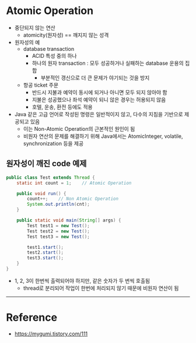 # Atomic Operation

- 중단되지 않는 연산
  - atomicity(원자성) == 깨지지 않는 성격
- 원자성의 예
  - database transaction
    - ACID 특성 중의 하나
    - 하나의 원자 transaction : 모두 성공하거나 실패하는 database 운용의 집합
      - 부분적인 갱신으로 더 큰 문제가 야기되는 것을 방지
  - 항공 ticket 주문
    - 반드시 지불과 예약이 동시에 되거나 아니면 모두 되지 않아야 함
    - 지불은 성공했으나 좌석 예약이 되니 않은 경우는 허용되지 않음
    - 호텔, 운송, 환전 등에도 적용
- Java 같은 고급 언어로 작성된 명령은 일반적이지 않고, 다수의 지침을 기반으로 제공되고 있음
  - 이는 Non-Atomic Operation의 근본적인 원인이 됨
  - 비원자 연산의 문제를 해결하기 위해 Java에서는 AtomicInteger, volatile, synchronization 등을 제공

## 원자성이 깨진 code 예제

```java
public class Test extends Thread {
    static int count = 1;    // Atomic Operation

    public void run() {
        count++;    // Non Atomic Operation
        System.out.println(cnt);
    }

    public static void main(String[] args) {
        Test test1 = new Test();
        Test test2 = new Test();
        Test test3 = new Test();

        test1.start();
        test2.start();
        test3.start();
    }
}
```
- 1, 2, 3이 한번씩 출력되어야 하지만, 같은 숫자가 두 번씩 호출됨
  - thread로 분리되어 작업이 한번에 처리되지 않기 때문에 비원자 연산이 됨

---

# Reference

- https://mygumi.tistory.com/111